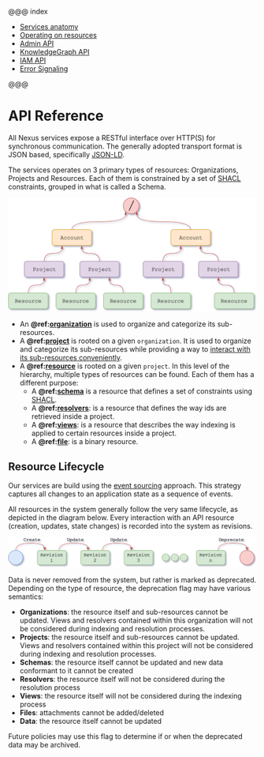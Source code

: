 @@@ index

* [Services anatomy](anatomy.md)
* [Operating on resources](operating-on-resources.md)
* [Admin API](admin/index.md)
* [KnowledgeGraph API](kg/index.md)
* [IAM API](iam/index.md)
* [Error Signaling](error-signaling.md)

@@@

# API Reference

All Nexus services expose a RESTful interface over HTTP(S) for synchronous communication. The generally adopted transport format is JSON based, specifically [JSON-LD](https://json-ld.org/).

The services operates on 3 primary types of resources: Organizations, Projects and Resources. Each of them is constrained by a set of [SHACL] constraints, grouped in what is called a Schema.

![Resources tree](./assets/resources-tree.png "Resources tree")

* An **@ref:[organization](./admin/admin-orgs-api.md)** is used to organize and categorize its sub-resources.
* A **@ref:[project](./admin/admin-projects-api.md)** is rooted on a given `organization`. It is used to organize and categorize its sub-resources while providing a way to [interact with its sub-resources conveniently](https://bluebrain.github.io/nexus/docs/api/admin/admin-projects-api.html#prefix-mappings).
* A **@ref:[resource](./kg/kg-resources-api.md)** is rooted on a given `project`. In this level of the hierarchy, multiple types of resources can be found. Each of them has a different purpose:
  - A **@ref:[schema](./kg/kg-schemas-api.md)** is a resource that defines a set of constraints using [SHACL].
  - A **@ref:[resolvers](./kg/kg-resolvers-api.md)**: is a resource that defines the way ids are retrieved inside a project.
  - A **@ref:[views](./kg/kg-views-api.md)**: is a resource that describes the way indexing is applied to certain resources inside a project.
  - A **@ref:[file](./kg/kg-files-api.md)**: is a binary resource.

## Resource Lifecycle

Our services are build using the [event sourcing](https://martinfowler.com/eaaDev/EventSourcing.html) approach. This strategy captures all changes to an application state as a sequence of events.

All resources in the system generally follow the very same lifecycle, as depicted in the diagram below. Every interaction with an API resource (creation, updates, state changes) is recorded into the system as revisions.

![Resource Lifecycle](./assets/resources/resource-lifecycle.png "Resource Lifecycle")


Data is never removed from the system, but rather is marked as deprecated. Depending on the type of resource, the deprecation flag may have various semantics:

- **Organizations**: the resource itself and sub-resources cannot be updated. Views and resolvers contained within this organization will not be considered during indexing and resolution processes.
- **Projects**: the resource itself and sub-resources cannot be updated. Views and resolvers contained within this project will not be considered during indexing and resolution processes.
- **Schemas**: the resource itself cannot be updated and new data conformant to it cannot be created
- **Resolvers**: the resource itself will not be considered during the resolution process
- **Views**: the resource itself will not be considered during the indexing process
- **Files**: attachments cannot be added/deleted
- **Data**: the resource itself cannot be updated

Future policies may use this flag to determine if or when the deprecated data may be archived.

[SHACL]: https://www.w3.org/TR/shacl/




